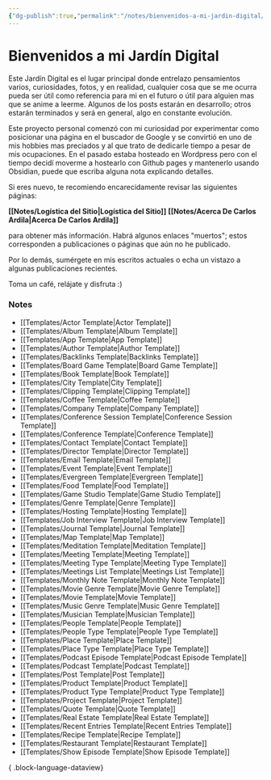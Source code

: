 ```yaml
---
{"dg-publish":true,"permalink":"/notes/bienvenidos-a-mi-jardin-digital/","tags":["page","gardenEntry","gardenEntry"],"created":"2025-03-10T08:08:23.222-05:00","updated":"2025-03-10T17:48:21.124-05:00"}
---
```


# Bienvenidos a mi Jardín Digital

Este Jardín Digital es el lugar principal donde entrelazo pensamientos varios, curiosidades, fotos, y en realidad, cualquier cosa que se me ocurra pueda ser útil como referencia para mi en el futuro o útil para alguien mas que se anime a leerme. Algunos de los posts estarán en desarrollo; otros estarán terminados y será en general, algo en constante evolución.

Este proyecto personal comenzó con mi curiosidad por experimentar como posicionar una página en el buscador de Google y se convirtió en uno de mis hobbies mas preciados y al que trato de dedicarle tiempo a pesar de mis ocupaciones. En el pasado estaba hosteado en Wordpress pero con el tiempo decidí moverme a hostearlo con Github pages y mantenerlo usando Obsidian, puede que escriba alguna nota explicando detalles.

Si eres nuevo, te recomiendo encarecidamente revisar las siguientes páginas:

**[[Notes/Logística del Sitio\|Logística del Sitio]]**
**[[Notes/Acerca De Carlos Ardila\|Acerca De Carlos Ardila]]** 

para obtener más información. Habrá algunos enlaces "muertos"; estos corresponden a publicaciones o páginas que aún no he publicado.

Por lo demás, sumérgete en mis escritos actuales o echa un vistazo a algunas publicaciones recientes.

Toma un café, relájate y disfruta :)

### Notes

- [[Templates/Actor Template\|Actor Template]]
- [[Templates/Album Template\|Album Template]]
- [[Templates/App Template\|App Template]]
- [[Templates/Author Template\|Author Template]]
- [[Templates/Backlinks Template\|Backlinks Template]]
- [[Templates/Board Game Template\|Board Game Template]]
- [[Templates/Book Template\|Book Template]]
- [[Templates/City Template\|City Template]]
- [[Templates/Clipping Template\|Clipping Template]]
- [[Templates/Coffee Template\|Coffee Template]]
- [[Templates/Company Template\|Company Template]]
- [[Templates/Conference Session Template\|Conference Session Template]]
- [[Templates/Conference Template\|Conference Template]]
- [[Templates/Contact Template\|Contact Template]]
- [[Templates/Director Template\|Director Template]]
- [[Templates/Email Template\|Email Template]]
- [[Templates/Event Template\|Event Template]]
- [[Templates/Evergreen Template\|Evergreen Template]]
- [[Templates/Food Template\|Food Template]]
- [[Templates/Game Studio Template\|Game Studio Template]]
- [[Templates/Genre Template\|Genre Template]]
- [[Templates/Hosting Template\|Hosting Template]]
- [[Templates/Job Interview Template\|Job Interview Template]]
- [[Templates/Journal Template\|Journal Template]]
- [[Templates/Map Template\|Map Template]]
- [[Templates/Meditation Template\|Meditation Template]]
- [[Templates/Meeting Template\|Meeting Template]]
- [[Templates/Meeting Type Template\|Meeting Type Template]]
- [[Templates/Meetings List Template\|Meetings List Template]]
- [[Templates/Monthly Note Template\|Monthly Note Template]]
- [[Templates/Movie Genre Template\|Movie Genre Template]]
- [[Templates/Movie Template\|Movie Template]]
- [[Templates/Music Genre Template\|Music Genre Template]]
- [[Templates/Musician Template\|Musician Template]]
- [[Templates/People Template\|People Template]]
- [[Templates/People Type Template\|People Type Template]]
- [[Templates/Place Template\|Place Template]]
- [[Templates/Place Type Template\|Place Type Template]]
- [[Templates/Podcast Episode Template\|Podcast Episode Template]]
- [[Templates/Podcast Template\|Podcast Template]]
- [[Templates/Post Template\|Post Template]]
- [[Templates/Product Template\|Product Template]]
- [[Templates/Product Type Template\|Product Type Template]]
- [[Templates/Project Template\|Project Template]]
- [[Templates/Quote Template\|Quote Template]]
- [[Templates/Real Estate Template\|Real Estate Template]]
- [[Templates/Recent Entries Template\|Recent Entries Template]]
- [[Templates/Recipe Template\|Recipe Template]]
- [[Templates/Restaurant Template\|Restaurant Template]]
- [[Templates/Show Episode Template\|Show Episode Template]]

{ .block-language-dataview}